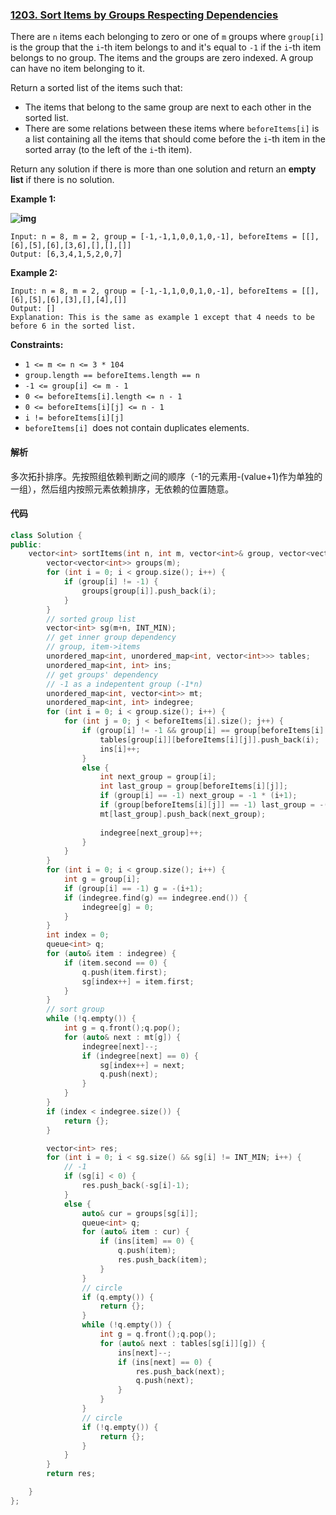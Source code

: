 ### [1203. Sort Items by Groups Respecting Dependencies](https://leetcode.com/problems/sort-items-by-groups-respecting-dependencies/)

There are `n` items each belonging to zero or one of `m` groups where `group[i]` is the group that the `i`-th item belongs to and it's equal to `-1` if the `i`-th item belongs to no group. The items and the groups are zero indexed. A group can have no item belonging to it.

Return a sorted list of the items such that:

- The items that belong to the same group are next to each other in the sorted list.
- There are some relations between these items where `beforeItems[i]` is a list containing all the items that should come before the `i`-th item in the sorted array (to the left of the `i`-th item).

Return any solution if there is more than one solution and return an **empty list** if there is no solution.

 

**Example 1:**

**![img](https://assets.leetcode.com/uploads/2019/09/11/1359_ex1.png)**

```
Input: n = 8, m = 2, group = [-1,-1,1,0,0,1,0,-1], beforeItems = [[],[6],[5],[6],[3,6],[],[],[]]
Output: [6,3,4,1,5,2,0,7]
```

**Example 2:**

```
Input: n = 8, m = 2, group = [-1,-1,1,0,0,1,0,-1], beforeItems = [[],[6],[5],[6],[3],[],[4],[]]
Output: []
Explanation: This is the same as example 1 except that 4 needs to be before 6 in the sorted list.
```

 

**Constraints:**

- `1 <= m <= n <= 3 * 104`
- `group.length == beforeItems.length == n`
- `-1 <= group[i] <= m - 1`
- `0 <= beforeItems[i].length <= n - 1`
- `0 <= beforeItems[i][j] <= n - 1`
- `i != beforeItems[i][j]`
- `beforeItems[i] `does not contain duplicates elements.

#### 解析

多次拓扑排序。先按照组依赖判断之间的顺序（-1的元素用-(value+1)作为单独的一组），然后组内按照元素依赖排序，无依赖的位置随意。

#### 代码

```c++
class Solution {
public:
    vector<int> sortItems(int n, int m, vector<int>& group, vector<vector<int>>& beforeItems) {
        vector<vector<int>> groups(m);
        for (int i = 0; i < group.size(); i++) {
            if (group[i] != -1) {
                groups[group[i]].push_back(i);
            }
        }
        // sorted group list
        vector<int> sg(m+n, INT_MIN);
        // get inner group dependency
        // group, item->items
        unordered_map<int, unordered_map<int, vector<int>>> tables;
        unordered_map<int, int> ins;
        // get groups' dependency
        // -1 as a indepentent group (-1*n)
        unordered_map<int, vector<int>> mt;
        unordered_map<int, int> indegree;
        for (int i = 0; i < group.size(); i++) {
            for (int j = 0; j < beforeItems[i].size(); j++) {
                if (group[i] != -1 && group[i] == group[beforeItems[i][j]]) {
                    tables[group[i]][beforeItems[i][j]].push_back(i);
                    ins[i]++;
                }
                else {
                    int next_group = group[i];
                    int last_group = group[beforeItems[i][j]];
                    if (group[i] == -1) next_group = -1 * (i+1);
                    if (group[beforeItems[i][j]] == -1) last_group = -(beforeItems[i][j]+1);
                    mt[last_group].push_back(next_group);
                    
                    indegree[next_group]++;
                }
            }
        }
        for (int i = 0; i < group.size(); i++) {
            int g = group[i];
            if (group[i] == -1) g = -(i+1);
            if (indegree.find(g) == indegree.end()) {
                indegree[g] = 0;
            }
        }
        int index = 0;
        queue<int> q;
        for (auto& item : indegree) {
            if (item.second == 0) {
                q.push(item.first);
                sg[index++] = item.first;
            }
        }
        // sort group
        while (!q.empty()) {
            int g = q.front();q.pop();
            for (auto& next : mt[g]) {
                indegree[next]--;
                if (indegree[next] == 0) {
                    sg[index++] = next;
                    q.push(next);
                }
            }
        }
        if (index < indegree.size()) {
            return {};
        }

        vector<int> res;
        for (int i = 0; i < sg.size() && sg[i] != INT_MIN; i++) {
            // -1
            if (sg[i] < 0) {
                res.push_back(-sg[i]-1);
            }
            else {
                auto& cur = groups[sg[i]];
                queue<int> q;
                for (auto& item : cur) {
                    if (ins[item] == 0) {
                        q.push(item);
                        res.push_back(item);
                    }
                }
                // circle
                if (q.empty()) {
                    return {};
                }
                while (!q.empty()) {
                    int g = q.front();q.pop();
                    for (auto& next : tables[sg[i]][g]) {
                        ins[next]--;
                        if (ins[next] == 0) {
                            res.push_back(next);
                            q.push(next);
                        }
                    }
                }
                // circle
                if (!q.empty()) {
                    return {};
                }
            }
        }
        return res;

    }
};
```
